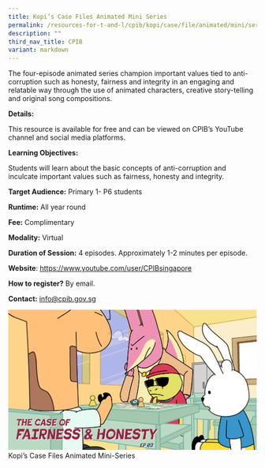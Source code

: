 ```yaml
---
title: Kopi’s Case Files Animated Mini Series
permalink: /resources-for-t-and-l/cpib/kopi/case/file/animated/mini/series/
description: ""
third_nav_title: CPIB
variant: markdown
---
```

The four-episode animated series champion important values tied to anti-corruption such as honesty, fairness and integrity in an engaging and relatable way through the use of animated characters, creative story-telling and original song compositions.

**Details:** 

This resource is available for free and can be viewed on CPIB’s YouTube channel and social media platforms.

**Learning Objectives:**

Students will learn about the basic concepts of anti-corruption and inculcate important values such as fairness, honesty and integrity.

**Target Audience:** Primary 1- P6 students

**Runtime:** All year round

**Fee:** Complimentary

**Modality:** Virtual

**Duration of Session:** 4 episodes. Approximately 1-2 minutes per episode.

**Website**: https://www.youtube.com/user/CPIBsingapore

**How to register?** By email.

**Contact:** info@cpib.gov.sg

![](/images/kopi%20case%20files%20animated%20mini-series%20latest.png)
Kopi’s Case Files Animated Mini-Series